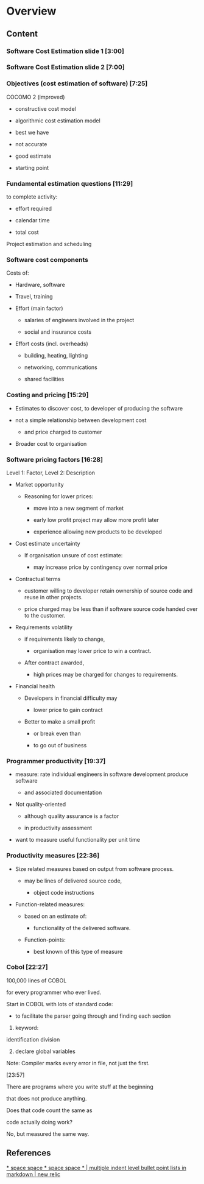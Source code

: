 # Overview

## Content

### Software Cost Estimation slide 1 [3:00]

### Software Cost Estimation slide 2 [7:00]

### Objectives (cost estimation of software) [7:25]

COCOMO 2 (improved)

- constructive cost model

- algorithmic cost estimation model

- best we have

- not accurate

- good estimate

- starting point

### Fundamental estimation questions [11:29]

to complete activity:

- effort required

- calendar time

- total cost

Project estimation and scheduling

### Software cost components

Costs of:

- Hardware, software

- Travel, training

- Effort (main factor)

  * salaries of engineers involved in the project

  * social and insurance costs

- Effort costs (incl. overheads)

  * building, heating, lighting

  * networking, communications

  * shared facilities

### Costing and pricing  [15:29]

- Estimates to discover cost, to developer of producing the software

- not a simple relationship between development cost 

  * and price charged to customer

- Broader cost to organisation

### Software pricing factors [16:28]

Level 1: Factor, Level 2: Description

- Market opportunity

  * Reasoning for lower prices:

    * move into a new segment of market

    * early low profit project may allow more profit later

    * experience allowing new products to be developed

- Cost estimate uncertainty

  * If organisation unsure of cost estimate:

    * may increase price by contingency over normal price

- Contractual terms

  * customer willing to developer retain ownership of source code and reuse in other projects.

  * price charged may be less than if software source code handed over to the customer.

- Requirements volatility

  * if requirements likely to change,

    * organisation may lower price to win a contract.

  * After contract awarded, 

    * high prices may be charged for changes to requirements.

- Financial health

  * Developers in financial difficulty may 

    * lower price to gain contract

  * Better to make a small profit

    * or break even than

    * to go out of business

### Programmer productivity [19:37]

- measure: rate individual engineers in software development produce software

  * and associated documentation

- Not quality-oriented

  * although quality assurance is a factor

  * in productivity assessment

- want to measure useful functionality per unit time

### Productivity measures [22:36]

- Size related measures based on output from software process.

  * may be lines of delivered source code,

    * object code instructions

- Function-related measures:

  * based on an estimate of:

    * functionality of the delivered software.

  * Function-points:
    * best known of this type of measure

### Cobol [22:27]

100,000 lines of COBOL

for every programmer who ever lived.

Start in COBOL with lots of standard code:

  * to facilitate the parser going through and finding each section

1. keyword:

identification division

2. declare global variables

Note: Compiler marks every error in file, not just the first.

[23:57]

There are programs where you write stuff at the beginning

that does not produce anything.

Does that code count the same as 

code actually doing work?

No, but measured the same way.





## References

[* space space * space space * | multiple indent level bullet point lists in markdown | new relic](https://docs.newrelic.com/docs/style-guide/structure/styleguide-markup-indentation/)
